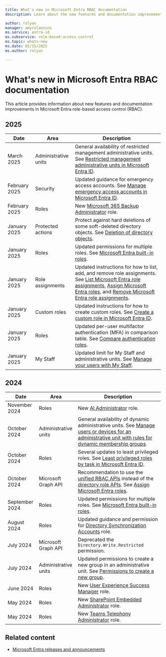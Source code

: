 ```yaml
---
title: What's new in Microsoft Entra RBAC documentation
description: Learn about the new features and documentation improvements in Microsoft Entra role-based access control (RBAC).

author: rolyon
manager: amycolannino
ms.service: entra-id
ms.subservice: role-based-access-control
ms.topic: whats-new
ms.date: 02/15/2025
ms.author: rolyon

---
```


# What's new in Microsoft Entra RBAC documentation

This article provides information about new features and documentation improvements in Microsoft Entra role-based access control (RBAC).

## 2025

| Date | Area | Description |
| --- | --- | --- |
| March 2025 | Administrative units | General availability of restricted management administrative units. See [Restricted management administrative units in Microsoft Entra ID](admin-units-restricted-management.md). |
| February 2025 | Security | Updated guidance for emergency access accounts. See [Manage emergency access accounts in Microsoft Entra ID](security-emergency-access.md). |
| February 2025 | Roles | New [Microsoft 365 Backup Administrator](permissions-reference.md#microsoft-365-backup-administrator) role. |
| January 2025 | Protected actions | Protect against hard deletions of some soft-deleted directory objects. See [Deletion of directory objects](protected-actions-overview.md#deletion-of-directory-objects). |
| January 2025 | Roles | Updated permissions for multiple roles. See [Microsoft Entra built-in roles](permissions-reference.md). |
| January 2025 | Role assignments | Updated instructions for how to list, add, and remove role assignments. See [List Microsoft Entra role assignments](view-assignments.md), [Assign Microsoft Entra roles](manage-roles-portal.md), and [Remove Microsoft Entra role assignments](groups-remove-assignment.md). |
| January 2025 | Custom roles | Updated instructions for how to create custom roles. See [Create a custom role in Microsoft Entra ID](custom-create.md). |
| January 2025 | Roles | Updated per-user multifactor authentication (MFA) in comparison table. See [Compare authentication roles](privileged-roles-permissions.md#compare-authentication-roles). |
| January 2025 | My Staff | Updated limit for My Staff and administrative units. See [Manage your users with My Staff](my-staff-configure.md#limitations). |

## 2024

| Date | Area | Description |
| --- | --- | --- |
| November 2024 | Roles | New [AI Administrator](permissions-reference.md#ai-administrator) role. |
| October 2024 | Administrative units | General availability of dynamic administrative units. See [Manage users or devices for an administrative unit with rules for dynamic membership groups](admin-units-members-dynamic.md). |
| October 2024 | Roles | Several updates to least privileged roles. See [Least privileged roles by task in Microsoft Entra ID](delegate-by-task.md). |
| October 2024 | Microsoft Graph API | Recommendation to use the [unified RBAC APIs](/graph/api/rbacapplication-post-roleassignments) instead of the [directory role APIs](/graph/api/directoryrole-post-members). See [Assign Microsoft Entra roles](manage-roles-portal.md?tabs=ms-graph). |
| September 2024 | Roles | Updated permissions for multiple roles. See [Microsoft Entra built-in roles](permissions-reference.md). |
| August 2024 | Roles | Updated guidance and permission for [Directory Synchronization Accounts](permissions-reference.md#directory-synchronization-accounts) role. |
| July 2024 | Microsoft Graph API | Deprecated the `Directory.Write.Restricted` permission. |
| July 2024 | Administrative units | Updated permissions to create a new group in an administrative unit. See [Permissions to create a new group](/graph/api/administrativeunit-post-members#permissions-to-create-a-new-group). |
| June 2024 | Roles | New [User Experience Success Manager](permissions-reference.md#user-experience-success-manager) role. |
| May 2024 | Roles | New [SharePoint Embedded Administrator](permissions-reference.md#sharepoint-administrator) role. |
| May 2024 | Roles | New [Teams Telephony Administrator](permissions-reference.md#teams-telephony-administrator) role. |

## Related content

- [Microsoft Entra releases and announcements](../../fundamentals/whats-new.md)
